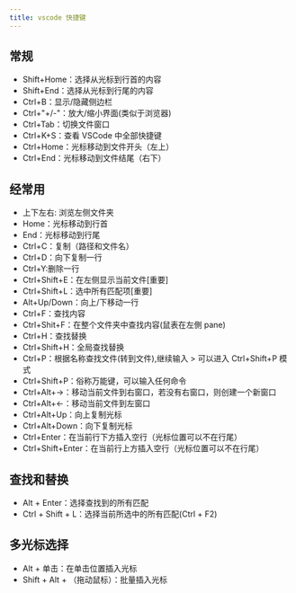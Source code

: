 ```yaml
---
title: vscode 快捷键
---
```


## 常规

- Shift+Home：选择从光标到行首的内容
- Shift+End：选择从光标到行尾的内容
- Ctrl+B：显示/隐藏侧边栏
- Ctrl+"+/-"：放大/缩小界面(类似于浏览器)
- Ctrl+Tab：切换文件窗口
- Ctrl+K+S：查看 VSCode 中全部快捷键
- Ctrl+Home：光标移动到文件开头（左上）
- Ctrl+End：光标移动到文件结尾（右下）

## 经常用

- 上下左右: 浏览左侧文件夹
- Home：光标移动到行首
- End：光标移动到行尾
- Ctrl+C：复制（路径和文件名）
- Ctrl+D：向下复制一行
- Ctrl+Y:删除一行
- Ctrl+Shift+E：在左侧显示当前文件[重要]
- Ctrl+Shift+L：选中所有匹配项[重要]
- Alt+Up/Down：向上/下移动一行
- Ctrl+F：查找内容
- Ctrl+Shit+F：在整个文件夹中查找内容(鼠表在左側 pane)
- Ctrl+H：查找替换
- Ctrl+Shift+H：全局查找替换
- Ctrl+P：根据名称查找文件(转到文件),继续输入 > 可以进入 Ctrl+Shift+P 模式
- Ctrl+Shift+P：俗称万能键，可以输入任何命令
- Ctrl+Alt+→：移动当前文件到右窗口，若没有右窗口，则创建一个新窗口
- Ctrl+Alt+←：移动当前文件到左窗口
- Ctrl+Alt+Up：向上复制光标
- Ctrl+Alt+Down：向下复制光标
- Ctrl+Enter：在当前行下方插入空行（光标位置可以不在行尾）
- Ctrl+Shift+Enter：在当前行上方插入空行（光标位置可以不在行尾）

## 查找和替换

- Alt + Enter：选择查找到的所有匹配
- Ctrl + Shift + L：选择当前所选中的所有匹配(Ctrl + F2)

## 多光标选择

- Alt + 单击：在单击位置插入光标
- Shift + Alt + （拖动鼠标）：批量插入光标
